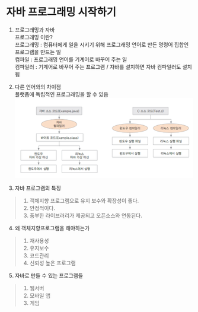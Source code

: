 # 자바 프로그래밍 시작하기
1. 프로그래밍과 자바  
프로그래밍 이란?  
프로그래밍 : 컴퓨터에게 일을 시키기 위해 프로그래밍 언어로 만든 명령어 집합인 프로그램을 만드는 일  
컴파일 : 프로그래밍 언어를 기계어로 바꾸어 주는 일  
컴파일러 : 기계어로 바꾸어 주는 프로그램 / 자바를 설치하면 자바 컴파일러도 설치됨  

2. 다른 언어와의 차이점  
플랫폼에 독립적인 프로그래밍을 할 수 있음  
![chapter01](./image/chapter01.PNG)  

3. 자바 프로그램의 특징
>1. 객체지향 프로그램으로 유지 보수와 확장성이 좋다.  
>2. 안정적이다.  
>3. 풍부한 라이브러리가 제공되고 오픈소스와 연동된다.

4. 왜 객체지향프로그램을 해야하는가
>1. 재사용성
>2. 유지보수
>3. 코드관리
>4. 신뢰성 높은 프로그램

5. 자바로 만들 수 있는 프로그램들
>1. 웹서버
>2. 모바일 앱
>3. 게임


